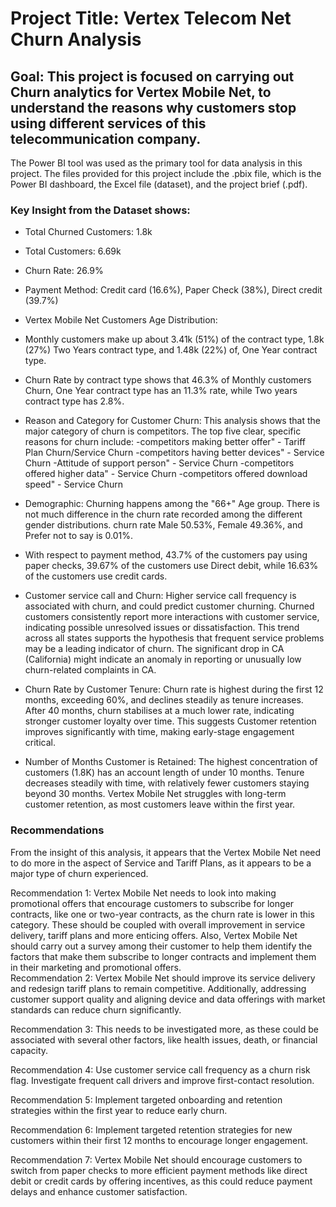 # Project Title: Vertex Telecom Net Churn Analysis

## Goal: This project is focused on carrying out Churn analytics for Vertex Mobile Net, to understand the reasons why customers stop using different services of this telecommunication company.  

The Power BI tool was used as the primary tool for data analysis in this project. The files provided for this project include the .pbix file, which is the Power BI dashboard, the Excel file (dataset), and the project brief (.pdf).


### Key Insight from the Dataset shows: 
*  Total Churned Customers: 1.8k
*  Total Customers: 6.69k
*  Churn Rate: 26.9%
*  Payment Method: Credit card (16.6%), Paper Check (38%), Direct credit (39.7%)
*  Vertex Mobile Net Customers Age Distribution: 
* Monthly customers make up about 3.41k (51%) of the contract type, 1.8k (27%) Two Years  contract type, and 1.48k (22%) of, One Year contract type. 

* Churn Rate by contract type shows that 46.3% of Monthly customers Churn, One Year contract type has an 11.3% rate, while Two years contract type has 2.8%. 
 
* Reason and Category for Customer Churn:
This analysis shows that the major category of churn is competitors.
The top five clear, specific reasons for churn include: 
-competitors making better offer"  - Tariff Plan Churn/Service Churn
-competitors having better devices" - Service Churn 
-Attitude of support person" - Service Churn
-competitors offered higher data" - Service Churn 
-competitors offered download speed" - Service Churn

* Demographic: Churning happens among the "66+" Age group. There is not much difference in the churn rate recorded among the different gender distributions. churn rate Male 50.53%, Female 49.36%, and Prefer not to say is 0.01%.
  
* With respect to payment method, 43.7% of the customers pay using paper checks, 39.67% of the customers use Direct debit, while 16.63% of the customers use credit cards. 

* Customer service call and Churn: Higher service call frequency is associated with churn, and could predict customer churning. Churned customers consistently report more interactions with customer service, indicating possible unresolved issues or dissatisfaction. This trend across all states supports the hypothesis that frequent service problems may be a leading indicator of churn. The significant drop in CA (California) might indicate an anomaly in reporting or unusually low churn-related complaints in CA.

* Churn Rate by Customer Tenure: Churn rate is highest during the first 12 months, exceeding 60%, and declines steadily as tenure increases. After 40 months, churn stabilises at a much lower rate, indicating stronger customer loyalty over time. This suggests Customer retention improves significantly with time, making early-stage engagement critical.

* Number of Months Customer is Retained: The highest concentration of customers (1.8K) has an account length of under 10 months. Tenure decreases steadily with time, with relatively fewer customers staying beyond 30 months. Vertex Mobile Net struggles with long-term customer retention, as most customers leave within the first year.
 

### Recommendations
From the insight of this analysis, it appears that the Vertex Mobile Net need to do more in the aspect of Service and Tariff Plans, as it appears to be a major type of churn experienced. 

Recommendation 1: Vertex Mobile Net needs to look into making promotional offers that encourage customers to subscribe for longer contracts, like one or two-year contracts, as the churn rate is lower in this category. These should be coupled with overall improvement in service delivery, tariff plans and more enticing offers. Also, Vertex Mobile Net should carry out a survey among their customer to help them identify the factors that make them subscribe to longer contracts and implement them in their marketing and promotional offers.  
Recommendation 2: Vertex Mobile Net should improve its service delivery and redesign tariff plans to remain competitive. Additionally, addressing customer support quality and aligning device and data offerings with market standards can reduce churn significantly.

Recommendation 3: This needs to be investigated more, as these could be associated with several other factors, like health issues, death, or financial capacity.  

Recommendation 4: Use customer service call frequency as a churn risk flag. Investigate frequent call drivers and improve first-contact resolution.

Recommendation 5: Implement targeted onboarding and retention strategies within the first year to reduce early churn.

Recommendation 6:
Implement targeted retention strategies for new customers within their first 12 months to encourage longer engagement.

Recommendation 7: Vertex Mobile Net should encourage customers to switch from paper checks to more efficient payment methods like direct debit or credit cards by offering incentives, as this could reduce payment delays and enhance customer satisfaction.
